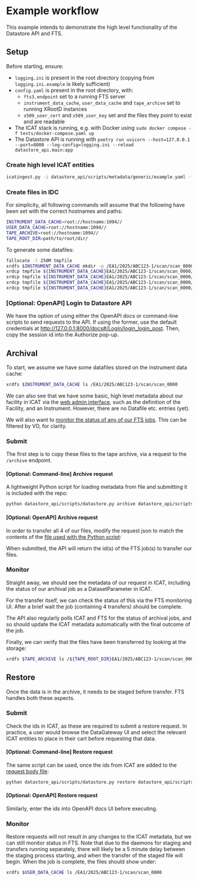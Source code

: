 # Example workflow

This example intends to demonstrate the high level functionality of the Datastore API and FTS.

## Setup
Before starting, ensure:
- `logging.ini` is present in the root directory (copying from `logging.ini.example` is likely sufficient)
- `config.yaml` is present in the root directory, with:
  - `fts3.endpoint` set to a running FTS server
  - `instrument_data_cache`, `user_data_cache` and `tape_archive` set to running XRootD instances
  - `x509_user_cert` and `x509_user_key` set and the files they point to exist and are readable
- The ICAT stack is running, e.g. with Docker using `sudo docker compose -f tests/docker-compose.yaml up`
- The Datastore API is running with `poetry run uvicorn --host=127.0.0.1 --port=8000 --log-config=logging.ini --reload datastore_api.main:app`

### Create high level ICAT entities
```bash
icatingest.py -i datastore_api/scripts/metadata/generic/example.yaml -f YAML --duplicate IGNORE --url http://localhost:18080 --no-check-certificate --auth simple --user root --pass pw
```

### Create files in IDC
For simplicity, all following commands will assume that the following have been set with the correct hostnames and paths:
```bash
INSTRUMENT_DATA_CACHE=root://hostname:1094//
USER_DATA_CACHE=root://hostname:1094//
TAPE_ARCHIVE=root://hostname:1094//
TAPE_ROOT_DIR=path/to/root/dir/
```

To generate some datafiles:
```bash
fallocate -l 250M tmpfile
xrdfs $INSTRUMENT_DATA_CACHE mkdir -p /EA1/2025/ABC123-1/scan/scan_0000
xrdcp tmpfile ${INSTRUMENT_DATA_CACHE}EA1/2025/ABC123-1/scan/scan_0000/file_0000.nxs
xrdcp tmpfile ${INSTRUMENT_DATA_CACHE}EA1/2025/ABC123-1/scan/scan_0000/file_0001.nxs
xrdcp tmpfile ${INSTRUMENT_DATA_CACHE}EA1/2025/ABC123-1/scan/scan_0000/file_0002.nxs
xrdcp tmpfile ${INSTRUMENT_DATA_CACHE}EA1/2025/ABC123-1/scan/scan_0000/file_0003.nxs
```

### [Optional: OpenAPI] Login to Datastore API
We have the option of using either the OpenAPI docs or command-line scripts to send requests to the API. If using the former, use the default credentials at http://127.0.0.1:8000/docs#/Login/login_login_post.
Then, copy the session id into the Authorize pop-up.

## Archival
To start, we assume we have some datafiles stored on the instrument data cache:
```bash
xrdfs $INSTRUMENT_DATA_CACHE ls /EA1/2025/ABC123-1/scan/scan_0000
```

We can also see that we have some basic, high level metadata about our facility in ICAT via the [web admin interface](https://icatadmin.netlify.app/), such as the definition of the Facility, and an Instrument. However, there are no Datafile etc. entries (yet).

We will also want to [monitor the status of any of our FTS jobs](https://fts3-test.gridpp.rl.ac.uk:8449). This can be filtered by VO, for clarity.

### Submit
The first step is to copy these files to the tape archive, via a request to the `/archive` endpoint.

#### [Optional: Command-line] Archive request
A lightweight Python script for loading metadata from file and submitting it is included with the repo:
```bash
python datastore_api/scripts/datastore.py archive datastore_api/scripts/metadata/epac/archive_request.json
```

#### [Optional: OpenAPI] Archive request
In order to transfer all 4 of our files, modify the request json to match the contents of the [file used with the Python script](../datastore_api/scripts/metadata/epac/archive_request.json):

When submitted, the API will return the id(s) of the FTS job(s) to transfer our files.

### Monitor
Straight away, we should see the metadata of our request in ICAT, including the status of our archival job as a DatasetParameter in ICAT.

For the transfer itself, we can check the status of this via the FTS monitoring UI. After a brief wait the job (containing 4 transfers) should be complete.

The API also regularly polls ICAT and FTS for the status of archival jobs, and so should update the ICAT metadata automatically with the final outcome of the job.

Finally, we can verify that the files have been transferred by looking at the storage:
```bash
xrdfs $TAPE_ARCHIVE ls /${TAPE_ROOT_DIR}EA1/2025/ABC123-1/scan/scan_0000
```

## Restore
Once the data is in the archive, it needs to be staged before transfer. FTS handles both these aspects.

### Submit
Check the ids in ICAT, as these are required to submit a restore request. In practice, a user would browse the DataGateway UI and select the relevant ICAT entities to place in their cart before requesting that data.

#### [Optional: Command-line] Restore request
The same script can be used, once the ids from ICAT are added to the [request body file](../datastore_api/scripts/metadata/epac/restore_request.json):
```bash
python datastore_api/scripts/datastore.py restore datastore_api/scripts/metadata/epac/restore_request.json
```

#### [Optional: OpenAPI] Restore request
Similarly, enter the ids into OpenAPI docs UI before executing.

### Monitor
Restore requests will not result in any changes to the ICAT metadata, but we can still monitor status in FTS. Note that due to the daemons for staging and transfers running separately, there will likely be a 5 minute delay between the staging process starting, and when the transfer of the staged file will begin. When the job is complete, the files should show under:
```bash
xrdfs $USER_DATA_CACHE ls /EA1/2025/ABC123-1/scan/scan_0000
```

